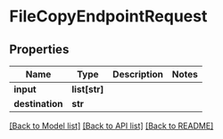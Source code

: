 # FileCopyEndpointRequest

## Properties

Name | Type | Description | Notes
------------ | ------------- | ------------- | -------------
**input** | **list[str]** |  | 
**destination** | **str** |  | 

[[Back to Model list]](../#documentation-for-models) [[Back to API list]](../#documentation-for-api-endpoints) [[Back to README]](../)


